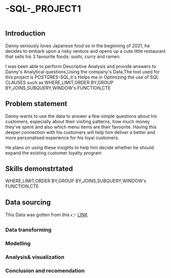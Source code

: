 # -SQL-_PROJECT1
![]()
## Introduction
Danny seriously loves Japanese food so in the beginning of 2021, he decides to embark upon a risky venture and opens up a cute little restaurant that sells his 3 favourite foods: sushi, curry and ramen.

I was been able to perform Descriptive Analysis and provide answers to  Danny's Analytical questions,Using the company's Data,The tool used for this project is POSTGRES-SQL,it's Helps me in Optimizing the use of SQL CLAUSES such as WHERE,LIMIT,ORDER BY,GROUP BY,JOINS,SUBQUERY,WINDOW's FUNCTION,CTE

## Problem statement

Danny wants to use the data to answer a few simple questions about his customers, especially about their visiting patterns, how much money they’ve spent and also which menu items are their favourite. Having this deeper connection with his customers will help him deliver a better and more personalised experience for his loyal customers.

He plans on using these insights to help him decide whether he should expand the existing customer loyalty program

## Skills demonstrtated
 WHERE,LIMIT,ORDER BY,GROUP BY,JOINS,SUBQUERY,WINDOW's FUNCTION,CTE


## Data sourcing
This Data was gotten from this 👉 [LINK](https://8weeksqlchallenge.com/case-study-1/)
### Data transforming

### Modelling

### Analysis& visualization

### Conclusion and recomendation
